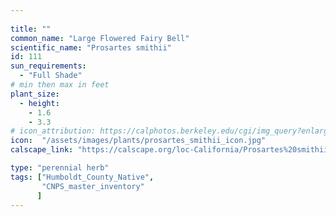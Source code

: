 ```yaml
---
 
title: ""
common_name: "Large Flowered Fairy Bell"
scientific_name: "Prosartes smithii"
id: 111
sun_requirements:
  - "Full Shade"
# min then max in feet
plant_size:
  - height: 
    - 1.6
    - 3.3
# icon_attribution: https://calphotos.berkeley.edu/cgi/img_query?enlarge=0000+0000+0812+1492 
icon:  "/assets/images/plants/prosartes_smithii_icon.jpg"
calscape_link: "https://calscape.org/loc-California/Prosartes%20smithii%20(Large%20Flowered%20Fairy%20Bell)"

type: "perennial herb"
tags: ["Humboldt_County_Native",
       "CNPS_master_inventory"
      ]
---
```


